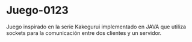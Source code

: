 # Juego-0123
 Juego inspirado en la serie Kakegurui implementado en JAVA que utiliza sockets para la comunicación entre dos clientes y un servidor.
